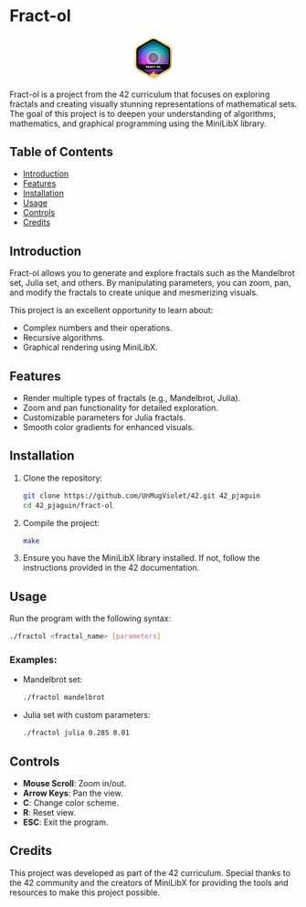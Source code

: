 # Fract-ol

<p align="center">
	<img src="img/fract-olm.png" alt="Fractol Badge" width="15%">
</p>

Fract-ol is a project from the 42 curriculum that focuses on exploring fractals and creating visually stunning representations of mathematical sets. The goal of this project is to deepen your understanding of algorithms, mathematics, and graphical programming using the MiniLibX library.

## Table of Contents
- [Introduction](#introduction)
- [Features](#features)
- [Installation](#installation)
- [Usage](#usage)
- [Controls](#controls)
- [Credits](#credits)

## Introduction

Fract-ol allows you to generate and explore fractals such as the Mandelbrot set, Julia set, and others. By manipulating parameters, you can zoom, pan, and modify the fractals to create unique and mesmerizing visuals.

This project is an excellent opportunity to learn about:
- Complex numbers and their operations.
- Recursive algorithms.
- Graphical rendering using MiniLibX.

## Features

- Render multiple types of fractals (e.g., Mandelbrot, Julia).
- Zoom and pan functionality for detailed exploration.
- Customizable parameters for Julia fractals.
- Smooth color gradients for enhanced visuals.

## Installation

1. Clone the repository:
	```bash
	git clone https://github.com/UnMugViolet/42.git 42_pjaguin
	cd 42_pjaguin/fract-ol
	```

2. Compile the project:
	```bash
	make
	```

3. Ensure you have the MiniLibX library installed. If not, follow the instructions provided in the 42 documentation.

## Usage

Run the program with the following syntax:
```bash
./fractol <fractal_name> [parameters]
```

### Examples:
- Mandelbrot set:
  ```bash
  ./fractol mandelbrot
  ```
- Julia set with custom parameters:
  ```bash
  ./fractol julia 0.285 0.01
  ```

## Controls

- **Mouse Scroll**: Zoom in/out.
- **Arrow Keys**: Pan the view.
- **C**: Change color scheme.
- **R**: Reset view.
- **ESC**: Exit the program.

## Credits

This project was developed as part of the 42 curriculum. Special thanks to the 42 community and the creators of MiniLibX for providing the tools and resources to make this project possible.
